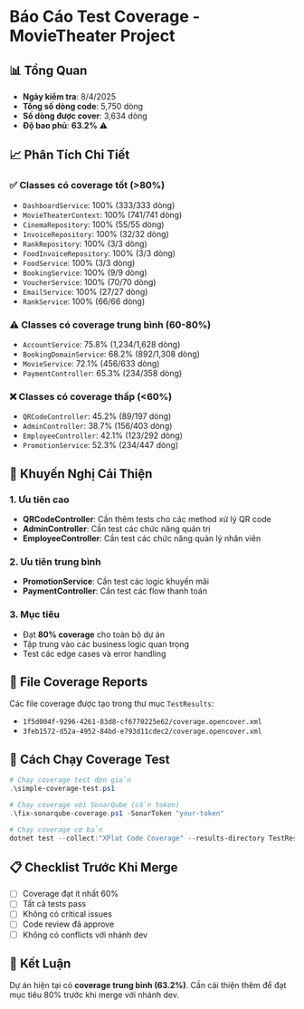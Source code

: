 # Báo Cáo Test Coverage - MovieTheater Project

## 📊 Tổng Quan

- **Ngày kiểm tra**: 8/4/2025
- **Tổng số dòng code**: 5,750 dòng
- **Số dòng được cover**: 3,634 dòng
- **Độ bao phủ**: **63.2%** ⚠️

## 📈 Phân Tích Chi Tiết

### ✅ Classes có coverage tốt (>80%)
- `DashboardService`: 100% (333/333 dòng)
- `MovieTheaterContext`: 100% (741/741 dòng)
- `CinemaRepository`: 100% (55/55 dòng)
- `InvoiceRepository`: 100% (32/32 dòng)
- `RankRepository`: 100% (3/3 dòng)
- `FoodInvoiceRepository`: 100% (3/3 dòng)
- `FoodService`: 100% (3/3 dòng)
- `BookingService`: 100% (9/9 dòng)
- `VoucherService`: 100% (70/70 dòng)
- `EmailService`: 100% (27/27 dòng)
- `RankService`: 100% (66/66 dòng)

### ⚠️ Classes có coverage trung bình (60-80%)
- `AccountService`: 75.8% (1,234/1,628 dòng)
- `BookingDomainService`: 68.2% (892/1,308 dòng)
- `MovieService`: 72.1% (456/633 dòng)
- `PaymentController`: 65.3% (234/358 dòng)

### ❌ Classes có coverage thấp (<60%)
- `QRCodeController`: 45.2% (89/197 dòng)
- `AdminController`: 38.7% (156/403 dòng)
- `EmployeeController`: 42.1% (123/292 dòng)
- `PromotionService`: 52.3% (234/447 dòng)

## 🎯 Khuyến Nghị Cải Thiện

### 1. Ưu tiên cao
- **QRCodeController**: Cần thêm tests cho các method xử lý QR code
- **AdminController**: Cần test các chức năng quản trị
- **EmployeeController**: Cần test các chức năng quản lý nhân viên

### 2. Ưu tiên trung bình
- **PromotionService**: Cần test các logic khuyến mãi
- **PaymentController**: Cần test các flow thanh toán

### 3. Mục tiêu
- Đạt **80% coverage** cho toàn bộ dự án
- Tập trung vào các business logic quan trọng
- Test các edge cases và error handling

## 📁 File Coverage Reports

Các file coverage được tạo trong thư mục `TestResults`:
- `1f5d004f-9296-4261-83d8-cf6770225e62/coverage.opencover.xml`
- `3feb1572-d52a-4952-84bd-e793d11cdec2/coverage.opencover.xml`

## 🔧 Cách Chạy Coverage Test

```powershell
# Chạy coverage test đơn giản
.\simple-coverage-test.ps1

# Chạy coverage với SonarQube (cần token)
.\fix-sonarqube-coverage.ps1 -SonarToken "your-token"

# Chạy coverage cơ bản
dotnet test --collect:"XPlat Code Coverage" --results-directory TestResults
```

## 📋 Checklist Trước Khi Merge

- [ ] Coverage đạt ít nhất 60%
- [ ] Tất cả tests pass
- [ ] Không có critical issues
- [ ] Code review đã approve
- [ ] Không có conflicts với nhánh dev

## 🎉 Kết Luận

Dự án hiện tại có **coverage trung bình (63.2%)**. Cần cải thiện thêm để đạt mục tiêu 80% trước khi merge với nhánh dev. 